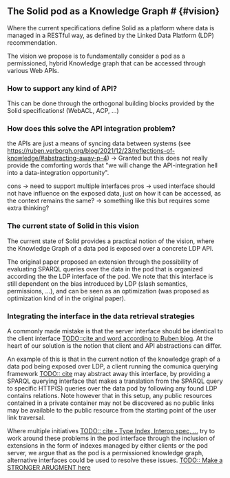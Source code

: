 ## The Solid pod as a Knowledge Graph # {#vision}

<!-- 
The Solid paper already alluded to shortcomings of the LDP interface (globbing, a separate SPARQL interface for RDF data / metadata)
-> And we will make the argument / take the position that it is more fundamental, that LDP is the problem/limitation rather than the solution. We reframe by seeing one LDP API (there are multiple!) as a possible view on the Pod, which fundamentally is a KG

 -->

Where the current specifications define Solid as a platform where data is managed in a RESTful way, 
as defined by the Linked Data Platform (LDP) recommendation.

The vision we propose is to fundamentally consider a pod as a permissioned, hybrid Knowledge graph that can be accessed through various Web APIs.



### How to support any kind of API?
This can be done through the orthogonal building blocks provided by the Solid specifications! (WebACL, ACP, ...)

### How does this solve the API integration problem?
the APIs are just a means of syncing data between systems 
(see https://ruben.verborgh.org/blog/2021/12/23/reflections-of-knowledge/#abstracting-away-p-4) 
-> Granted but this does not really provide the comforting words that "we will change the API-integration hell into a data-integration opportunity".

cons -> need to support multiple interfaces
pros -> used interface should not have influence on the exposed data, just on how it can be accessed, as the context remains the same? -> something like this but requires some extra thinking?


### The current state of Solid in this vision
The current state of Solid provides a practical notion of the vision, where the Knowledge Graph of a data pod is exposed over a concrete LDP API.

The original paper proposed an extension through the possibility of evaluating SPARQL queries over the data in the pod that is organized according the the LDP interface of the pod.
We note that this interface is still dependent on the bias introduced by LDP (slash semantics, permissions, ...), and can be seen as an optimization (was proposed as optimization kind of in the original paper).


### Integrating the interface in the data retrieval strategies
A commonly made mistake is that the server interface should be identical to the client interface [TODO::cite and word according to Ruben blog]().
At the heart of our solution is the notion that client and API abstractions can differ.

An example of this is that in the current notion of the knowledge graph of a data pod being exposed over LDP, a client running the comunica querying framework [TODO:: cite]() may abstract away this interface, by providing a SPARQL querying interface that makes a translation from the SPARQL query to specific HTTP(S) queries over the data pod by following any found LDP contains relations. 
Note however that in this setup, any public resources contained in a private container may not be discovered as no public links may be available to the public resource from the starting point of the user link traversal.

Where multiple initiatives [TODO:: cite - Type Index, Interop spec, ...]() try to work around these problems in the pod interface through the inclusion of extensions in the form of indexes managed by either clients or the pod server, we argue that as the pod is a permissioned knowledge graph, alternative interfaces could be used to resolve these issues. [TODO:: Make a STRONGER ARUGMENT here]()

<!-- 

In the original paper for Solid, there was alluded on exposing all data over a SPARQL endpoint

Wat is solid?
- is het een set van protocols?
- is het een concept geimplementeerd met een set protocols?


Solutions can be found through:

extensions to the LDP interface:
- in spec 
- out of spec client managed?
- out of spec client sided?




### Authorization

- Resources are a straightforward way of combining data triples for authorization purposes.
- autorization systems can be adapted to work on a triple basis OR
- other ways of combining triples in resources can be used that do not include LDP biases (slash semantics)
 -->
